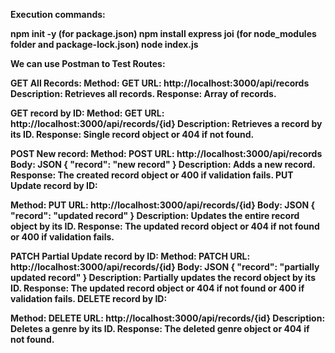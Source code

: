 <b>Execution commands:

npm init -y (for package.json)
npm install express joi (for node_modules folder and package-lock.json)
node index.js 

We can use Postman to Test Routes:

GET All Records:
Method: GET
URL: http://localhost:3000/api/records
Description: Retrieves all records.
Response: Array of records.

GET record by ID:
Method: GET
URL: http://localhost:3000/api/records/{id}
Description: Retrieves a record by its ID.
Response: Single record object or 404 if not found.

POST New record:
Method: POST
URL: http://localhost:3000/api/records
Body: JSON { "record": "new record" }
Description: Adds a new record.
Response: The created record object or 400 if validation fails.
PUT Update record by ID:

Method: PUT
URL: http://localhost:3000/api/records/{id}
Body: JSON { "record": "updated record" }
Description: Updates the entire record object by its ID.
Response: The updated record object or 404 if not found or 400 if validation fails.

PATCH Partial Update record by ID:
Method: PATCH
URL: http://localhost:3000/api/records/{id}
Body: JSON { "record": "partially updated record" }
Description: Partially updates the record object by its ID.
Response: The updated record object or 404 if not found or 400 if validation fails.
DELETE record by ID:

Method: DELETE
URL: http://localhost:3000/api/records/{id}
Description: Deletes a genre by its ID.
Response: The deleted genre object or 404 if not found.
